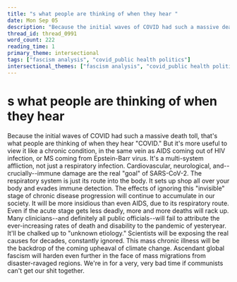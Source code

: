 ```yaml
---
title: "s what people are thinking of when they hear "
date: Mon Sep 05
description: "Because the initial waves of COVID had such a massive death toll, that's what people are thinking of when they hear 'COVID.'"
thread_id: thread_0991
word_count: 222
reading_time: 1
primary_theme: intersectional
tags: ["fascism analysis", "covid_public health politics"]
intersectional_themes: ["fascism analysis", "covid_public health politics"]
---
```


# s what people are thinking of when they hear 

Because the initial waves of COVID had such a massive death toll, that's what people are thinking of when they hear "COVID." But it's more useful to view it like a chronic condition, in the same vein as AIDS coming out of HIV infection, or MS coming from Epstein-Barr virus. It's a multi-system affliction, not just a respiratory infection. Cardiovascular, neurological, and--crucially--immune damage are the real "goal" of SARS-CoV-2. The respiratory system is just its route into the body. It sets up shop all over your body and evades immune detection. The effects of ignoring this "invisible" stage of chronic disease progression will continue to accumulate in our society. It will be more insidious than even AIDS, due to its respiratory route. Even if the acute stage gets less deadly, more and more deaths will rack up. Many clinicians--and definitely all public officials--will fail to attribute the ever-increasing rates of death and disability to the pandemic of yesteryear. It'll be chalked up to "unknown etiology." Scientists will be exposing the real causes for decades, constantly ignored. This mass chronic illness will be the backdrop of the coming upheaval of climate change. Ascendant global fascism will harden even further in the face of mass migrations from disaster-ravaged regions. We're in for a very, very bad time if communists can't get our shit together.